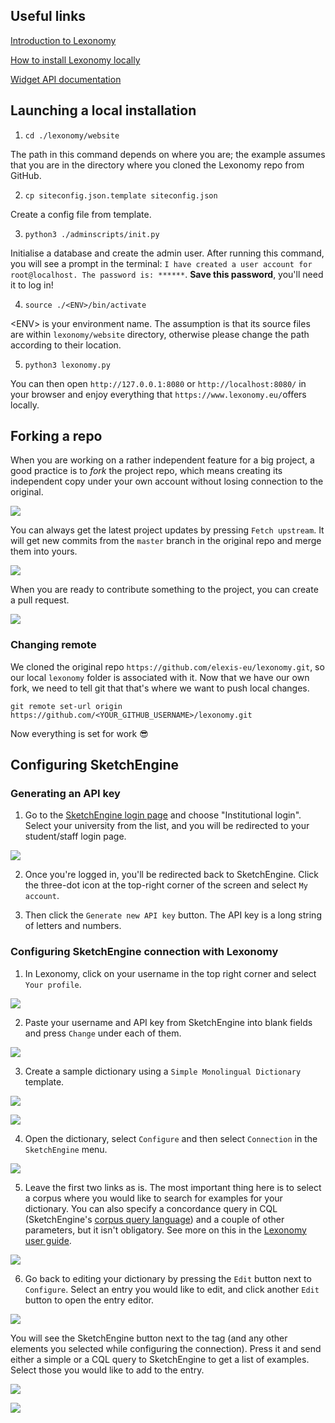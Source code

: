 ## Useful links

[Introduction to Lexonomy](https://www.lexonomy.eu/docs/intro)

[How to install Lexonomy locally](https://github.com/elexis-eu/lexonomy/blob/master/INSTALL.md)

[Widget API documentation](https://github.com/elexis-eu/lexonomy/wiki/Create-widgets)

## Launching a local installation

1. `cd ./lexonomy/website`

The path in this command depends on where you are; the example assumes that you are in the directory where you cloned the Lexonomy repo from GitHub.

2. `cp siteconfig.json.template siteconfig.json`

Create a config file from template.

3. `python3 ./adminscripts/init.py`

Initialise a database and create the admin user. After running this command, you will see a prompt in the terminal: `I have created a user account for root@localhost. The password is: ******`. **Save this password**, you'll need it to log in!

4. `source ./<ENV>/bin/activate`

\<ENV\> is your environment name. The assumption is that its source files are within `lexonomy/website` directory, otherwise please change the path according to their location.

5. `python3 lexonomy.py`

You can then open `http://127.0.0.1:8080` or `http://localhost:8080/` in your browser and enjoy everything that `https://www.lexonomy.eu/`offers locally. 

## Forking a repo

When you are working on a rather independent feature for a big project, a good practice is to *fork* the project repo, which means creating its independent copy under your own account without losing connection to the original. 

![](./img/1.png)

You can always get the latest project updates by pressing `Fetch upstream`. It will get new commits from the `master` branch in the original repo and merge them into yours. 

![](./img/2.png)

When you are ready to contribute something to the project, you can create a pull request.

![](./img/3.png)

### Changing remote

We cloned the original repo `https://github.com/elexis-eu/lexonomy.git`, so our local `lexonomy` folder is associated with it. Now that we have our own fork, we need to tell git that that's where we want to push local changes.

`git remote set-url origin https://github.com/<YOUR_GITHUB_USERNAME>/lexonomy.git`

Now everything is set for work 😎

## Configuring SketchEngine

### Generating an API key

1. Go to the [SketchEngine login page](https://auth.sketchengine.eu/#login) and choose "Institutional login". Select your university from the list, and you will be redirected to your student/staff login page.

![](./img/13.png)

2. Once you're logged in, you'll be redirected back to SketchEngine. Click the three-dot icon at the top-right corner of the screen and select `My account`.

3. Then click the `Generate new API key` button. The API key is a long string of letters and numbers.

### Configuring SketchEngine connection with Lexonomy

1. In Lexonomy, click on your username in the top right corner and select `Your profile`.

![](./img/12.png)

2. Paste your username and API key from SketchEngine into blank fields and press `Change` under each of them.

![](./img/8.png)

3. Create a sample dictionary using a `Simple Monolingual Dictionary` template.

![](./img/4.png)

![](./img/5.png)

4. Open the dictionary, select `Configure` and then select `Connection` in the `SketchEngine` menu.

![](./img/6.png)

5. Leave the first two links as is. The most important thing here is to select a corpus where you would like to search for examples for your dictionary. You can also specify a concordance query in CQL (SketchEngine's [corpus query language](https://www.sketchengine.eu/documentation/corpus-querying/)) and a couple of other parameters, but it isn't obligatory. See more on this in the [Lexonomy user guide](https://www.lexonomy.eu/docs/intro).

![](./img/9.png)

6. Go back to editing your dictionary by pressing the `Edit` button next to `Configure`. Select an entry you would like to edit, and click another `Edit` button to open the entry editor.

![](./img/7.png)

You will see the SketchEngine button next to the <entry> tag (and any other elements you selected while configuring the connection). Press it and send either a simple or a CQL query to SketchEngine to get a list of examples. Select those you would like to add to the entry.
  
![](./img/10.png)
  
![](./img/11.png)
